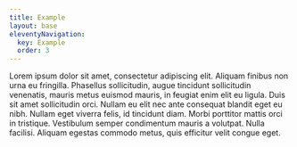 ```yaml
---
title: Example
layout: base
eleventyNavigation:
  key: Example
  order: 3
---
```

Lorem ipsum dolor sit amet, consectetur adipiscing elit. Aliquam finibus non urna eu fringilla. Phasellus sollicitudin, augue tincidunt sollicitudin venenatis, mauris metus euismod mauris, in feugiat enim elit eu ligula. Duis sit amet sollicitudin orci. Nullam eu elit nec ante consequat blandit eget eu nibh. Nullam eget viverra felis, id tincidunt diam. Morbi porttitor mattis orci in tristique. Vestibulum semper condimentum mauris a volutpat. Nulla facilisi. Aliquam egestas commodo metus, quis efficitur velit congue eget.